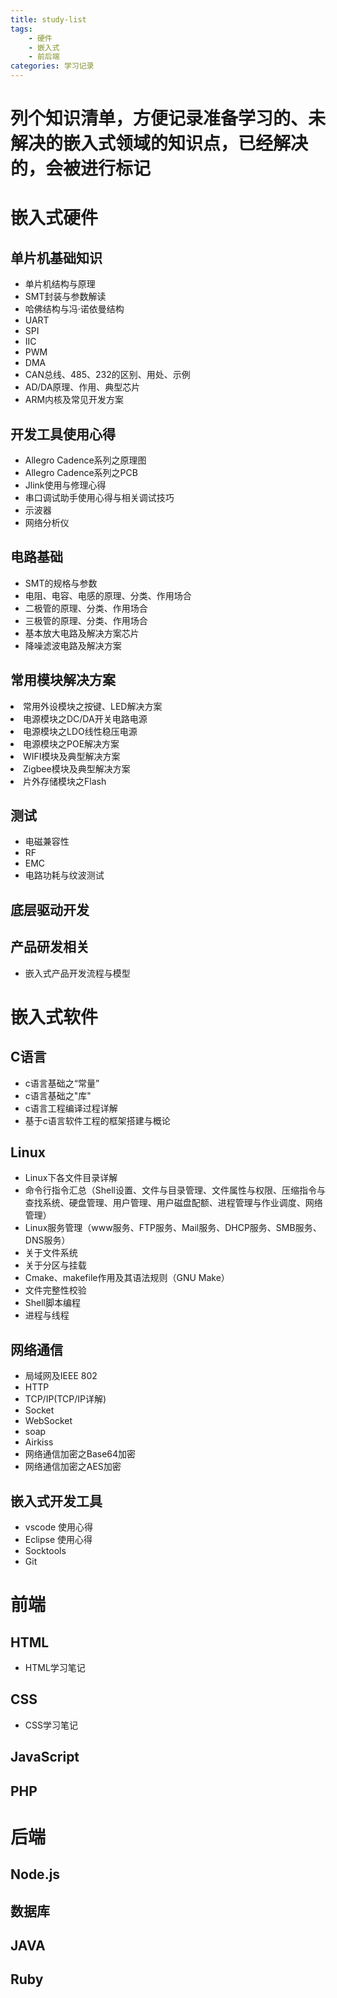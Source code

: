```yaml
---
title: study-list
tags:
    - 硬件
    - 嵌入式
    - 前后端
categories: 学习记录
---
```


<h1>列个知识清单，方便记录准备学习的、未解决的嵌入式领域的知识点，已经解决的，会被进行标记</h1>
<!--more-->

<h1>嵌入式硬件</h1>

<h2>单片机基础知识</h2>
<p>
<ul>
<li>单片机结构与原理</li>
<li>SMT封装与参数解读</li>
<li>哈佛结构与冯·诺依曼结构</li>
<li>UART</li>
<li>SPI</li>
<li>IIC</li>
<li>PWM</li>
<li>DMA</li>
<li>CAN总线、485、232的区别、用处、示例</li>
<li>AD/DA原理、作用、典型芯片</li>
<li>ARM内核及常见开发方案</li>
</ul>
</p>

<h2>开发工具使用心得</h2>
<ul>
<li>Allegro Cadence系列之原理图</li>
<li>Allegro Cadence系列之PCB</li>
<li>Jlink使用与修理心得</li>
<li>串口调试助手使用心得与相关调试技巧</li>
<li>示波器</li>
<li>网络分析仪</li>
</ul>


<h2>电路基础</h2>
<ul>
<li>SMT的规格与参数</li>
<li>电阻、电容、电感的原理、分类、作用场合</li>
<li>二极管的原理、分类、作用场合</li>
<li>三极管的原理、分类、作用场合</li>
<li>基本放大电路及解决方案芯片</li>
<li>降噪滤波电路及解决方案</li>
</ul>





<h2>常用模块解决方案</h2>
<lu>
<li>常用外设模块之按键、LED解决方案</li>
<li>电源模块之DC/DA开关电路电源</li>
<li>电源模块之LDO线性稳压电源</li>
<li>电源模块之POE解决方案</li>
<li>WIFI模块及典型解决方案</li>
<li>Zigbee模块及典型解决方案</li>
<li>片外存储模块之Flash</li>
</lu>

<h2>测试</h2>
<ul>
<li>电磁兼容性</li>
<li>RF</li>
<li>EMC</li>
<li>电路功耗与纹波测试</li>
</ul>


<h2>底层驱动开发  </h2>



<h2>产品研发相关</h2>
<ul>
<li>嵌入式产品开发流程与模型</li>
</ul>


<h1>嵌入式软件</h1>

<h2>C语言</h2>
<ul><li>c语言基础之“常量”</li>
<li>c语言基础之"库"</li>
<li>c语言工程编译过程详解</li>
<li>基于c语言软件工程的框架搭建与概论</li>

</ul>



<h2>Linux</h2>
<ul>
<li>Linux下各文件目录详解</li>
<li>命令行指令汇总（Shell设置、文件与目录管理、文件属性与权限、压缩指令与查找系统、硬盘管理、用户管理、用户磁盘配额、进程管理与作业调度、网络管理）</li>
<li>Linux服务管理（www服务、FTP服务、Mail服务、DHCP服务、SMB服务、DNS服务）</li>
<li>关于文件系统</li>
<li>关于分区与挂载</li>
<li>Cmake、makefile作用及其语法规则（GNU Make）</li>
<li>文件完整性校验</li>
<li>Shell脚本编程</li>
<li>进程与线程</li>

</ul>
<h2>网络通信</h2>
<ul>
<li>局域网及IEEE 802</li>
<li>HTTP</li>
<li>TCP/IP(TCP/IP详解)</li>
<li>Socket</li>
<li>WebSocket</li>
<li>soap</li>
<li>Airkiss</li>
<li>网络通信加密之Base64加密</li>
<li>网络通信加密之AES加密</li>
</ul>

<h2>嵌入式开发工具</h2>
<ul>
<li>vscode 使用心得</li>
<li>Eclipse 使用心得</li>
<li>Socktools </li>
<li>Git</li>
</ul>



<h1>前端</h1>
<h2>HTML</h2>
<ul>
<li>HTML学习笔记</li>
</ul>


<h2>CSS</h2>
<ul>
<li>CSS学习笔记</li>
</ul>

<h2>JavaScript</h2>
<h2>PHP </h2>


<h1>后端</h1>
<h2>Node.js</h2>
<h2>数据库</h2>
<h2>JAVA    </h2>
<h2>Ruby</h2>
